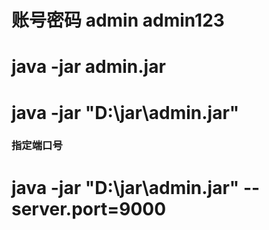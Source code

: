 # 账号密码 admin admin123

# java -jar admin.jar 
# java -jar "D:\jar\admin.jar"  
### 指定端口号
#  java -jar "D:\jar\admin.jar"  -- server.port=9000